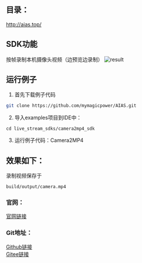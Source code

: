 ## 目录：
http://aias.top/

## SDK功能
按帧录制本机摄像头视频（边预览边录制）
![result](https://aias-home.oss-cn-beijing.aliyuncs.com/AIAS/video_sdk/mp4.png)

## 运行例子
1. 首先下载例子代码
```bash
git clone https://github.com/mymagicpower/AIAS.git
```

2. 导入examples项目到IDE中：
```
cd live_stream_sdks/camera2mp4_sdk
```

3. 运行例子代码：Camera2MP4


## 效果如下：
录制视频保存于
```
build/output/camera.mp4
```

### 官网：
[官网链接](http://www.aias.top/)

### Git地址：   
[Github链接](https://github.com/mymagicpower/AIAS)    
[Gitee链接](https://gitee.com/mymagicpower/AIAS)   